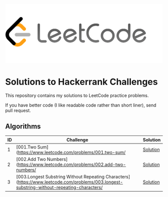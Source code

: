 



<p align="center"><a href="https://www.leetcode.com"><img src="https://github.com/qianzhangut/LeetCodePractice/blob/master/leetcode.png" ></a></p>

# Solutions to Hackerrank Challenges

This repository contains my solutions to LeetCode practice problems.

If you have better code (I like readable code rather than short liner), send pull request.



## Algorithms



| ID  	| Challenge   | Solution |
| :------| -------------------------------------------------------------------------------------- | ----------------------|
|1|[001.Two Sum](https://www.leetcode.com/problems/001.two-sum/ | [Solution](https://github.com/qianzhangut/LeetCodePractice/blob/master/problems/001.Two%20Sum.py) |
|2|[002.Add Two Numbers](https://www.leetcode.com/problems/002.add-two-numbers/ | [Solution](https://github.com/qianzhangut/LeetCodePractice/blob/master/problems/002.Add%20Two%20Numbers.py) |
|3|[003.Longest Substring Without Repeating Characters](https://www.leetcode.com/problems/003.longest-substring-without-repeating-characters/ | [Solution](https://github.com/qianzhangut/LeetCodePractice/blob/master/problems/003.Longest%20Substring%20Without%20Repeating%20Characters.py) |
